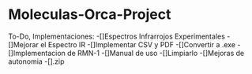 # Moleculas-Orca-Project
To-Do, Implementaciones:
  -[]Espectros Infrarrojos Experimentales
  -[]Mejorar el Espectro IR
  -[]Implementar CSV y PDF
  -[]Convertir a .exe
  -[]Implementacion de RMN-1
  -[]Manual de uso
  -[]Limpiarlo
  -[]Mejoras de autonomia
  -[].zip
